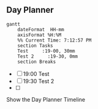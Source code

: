 ## Day Planner
```mermaid
gantt
    dateFormat  HH-mm
    axisFormat %H:%M
    %% Current Time: 7:12:57 PM
    section Tasks
    Test     :19-00, 30mm
    Test 2     :19-30, 0mm
    section Breaks

```

- [ ] 19:00 Test
- [ ] 19:30 Test 2
- [ ]  

Show the Day Planner Timeline

